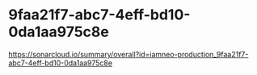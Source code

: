 # 9faa21f7-abc7-4eff-bd10-0da1aa975c8e
https://sonarcloud.io/summary/overall?id=iamneo-production_9faa21f7-abc7-4eff-bd10-0da1aa975c8e
